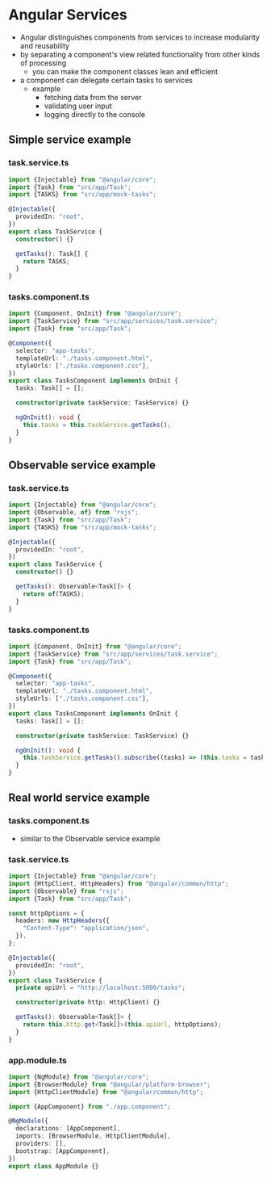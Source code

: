 # Angular Services

- Angular distinguishes components from services to increase modularity and reusability
- by separating a component's view related functionality from other kinds of processing
  - you can make the component classes lean and efficient
- a component can delegate certain tasks to services
  - example
    - fetching data from the server
    - validating user input
    - logging directly to the console

## Simple service example

### task.service.ts

```ts
import {Injectable} from "@angular/core";
import {Task} from "src/app/Task";
import {TASKS} from "src/app/mock-tasks";

@Injectable({
  providedIn: "root",
})
export class TaskService {
  constructor() {}

  getTasks(): Task[] {
    return TASKS;
  }
}
```

### tasks.component.ts

```ts
import {Component, OnInit} from "@angular/core";
import {TaskService} from "src/app/services/task.service";
import {Task} from "src/app/Task";

@Component({
  selector: "app-tasks",
  templateUrl: "./tasks.component.html",
  styleUrls: ["./tasks.component.css"],
})
export class TasksComponent implements OnInit {
  tasks: Task[] = [];

  constructor(private taskService: TaskService) {}

  ngOnInit(): void {
    this.tasks = this.taskService.getTasks();
  }
}
```

## Observable service example

### task.service.ts

```ts
import {Injectable} from "@angular/core";
import {Observable, of} from "rxjs";
import {Task} from "src/app/Task";
import {TASKS} from "src/app/mock-tasks";

@Injectable({
  providedIn: "root",
})
export class TaskService {
  constructor() {}

  getTasks(): Observable<Task[]> {
    return of(TASKS);
  }
}
```

### tasks.component.ts

```ts
import {Component, OnInit} from "@angular/core";
import {TaskService} from "src/app/services/task.service";
import {Task} from "src/app/Task";

@Component({
  selector: "app-tasks",
  templateUrl: "./tasks.component.html",
  styleUrls: ["./tasks.component.css"],
})
export class TasksComponent implements OnInit {
  tasks: Task[] = [];

  constructor(private taskService: TaskService) {}

  ngOnInit(): void {
    this.taskService.getTasks().subscribe((tasks) => (this.tasks = tasks));
  }
}
```

## Real world service example

### tasks.component.ts

- similar to the Observable service example

### task.service.ts

```ts
import {Injectable} from "@angular/core";
import {HttpClient, HttpHeaders} from "@angular/common/http";
import {Observable} from "rxjs";
import {Task} from "src/app/Task";

const httpOptions = {
  headers: new HttpHeaders({
    "Content-Type": "application/json",
  }),
};

@Injectable({
  providedIn: "root",
})
export class TaskService {
  private apiUrl = "http://localhost:5000/tasks";

  constructor(private http: HttpClient) {}

  getTasks(): Observable<Task[]> {
    return this.http.get<Task[]>(this.apiUrl, httpOptions);
  }
}
```

### app.module.ts

```ts
import {NgModule} from "@angular/core";
import {BrowserModule} from "@angular/platform-browser";
import {HttpClientModule} from "@angular/common/http";

import {AppComponent} from "./app.component";

@NgModule({
  declarations: [AppComponent],
  imports: [BrowserModule, HttpClientModule],
  providers: [],
  bootstrap: [AppComponent],
})
export class AppModule {}
```
